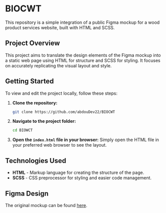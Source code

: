 # BIOCWT

This repository is a simple integration of a public Figma mockup for a wood product services website, built with HTML and SCSS.

## Project Overview

This project aims to translate the design elements of the Figma mockup into a static web page using HTML for structure and SCSS for styling. It focuses on accurately replicating the visual layout and style.

## Getting Started

To view and edit the project locally, follow these steps:

1. **Clone the repository:**
   ```bash
   git clone https://github.com/abdouDev22/BIOCWT
   ```
2. **Navigate to the project folder:**
   ```bash
   cd BIOWCT
   ```
3. **Open the `index.html` file in your browser:**
   Simply open the HTML file in your preferred web browser to see the layout.

## Technologies Used

- **HTML** - Markup language for creating the structure of the page.
- **SCSS** - CSS preprocessor for styling and easier code management.

## Figma Design

The original mockup can be found [here](https://www.figma.com/design/A9NqfQ17JNLZ8wAd6N4AxI/wood-product-services-website-(Community)?m=auto&t=lH470GpJzD5FyZm3-6).
